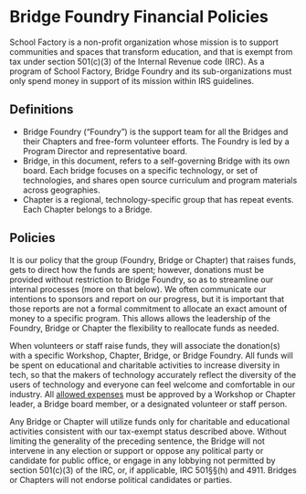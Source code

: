 # Bridge Foundry Financial Policies

School Factory is a non-profit organization whose mission is to support communities and spaces that transform education, and that is exempt from tax under section 501(c)(3) of the Internal Revenue code (IRC). As a program of School Factory, Bridge Foundry and its sub-organizations must only spend money in support of its mission within IRS guidelines.

## Definitions
* Bridge Foundry (“Foundry”) is the support team for all the Bridges and their Chapters and free-form volunteer efforts.  The Foundry is led by a Program Director and representative board.
* Bridge, in this document, refers to a self-governing Bridge with its own board.  Each bridge focuses on a specific technology, or set of technologies, and shares open source curriculum and program materials across geographies.
* Chapter is a regional, technology-specific group that has repeat events.  Each Chapter belongs to a Bridge.

## Policies
It is our policy that the group (Foundry, Bridge or Chapter) that raises funds, gets to direct how the funds are spent; however, donations must be provided without restriction to Bridge Foundry, so as to streamline our internal processes (more on that below). We often communicate our intentions to sponsors and report on our progress, but it is important that those reports are not a formal commitment to allocate an exact amount of money to a specific program.  This allows allows the leadership of the Foundry, Bridge or Chapter the flexibility to reallocate funds as needed.

When volunteers or staff raise funds, they will associate the donation(s) with a specific Workshop, Chapter, Bridge, or Bridge Foundry.  All funds will be spent on educational and charitable activities to increase diversity in tech, so that the makers of technology accurately reflect the diversity of the users of technology and everyone can feel welcome and comfortable in our industry. All [allowed expenses](../financial-support/allowed-expenses.md) must be approved by a Workshop or Chapter leader, a Bridge board member, or a designated volunteer or staff person.

Any Bridge or Chapter will utilize funds only for charitable and educational activities consistent with our tax-exempt status described above. Without limiting the generality of the preceding sentence, the Bridge will not intervene in any election or support or oppose any political party or candidate for public office, or engage in any lobbying not permitted by section 501(c)(3) of the IRC, or, if applicable, IRC 501§§(h) and 4911. Bridges or Chapters will not endorse political candidates or parties.
